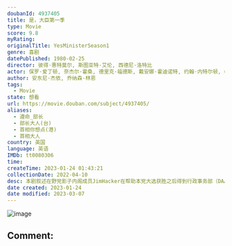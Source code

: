 ```yaml
---
doubanId: 4937405
title: 是，大臣第一季
type: Movie
score: 9.8
myRating: 
originalTitle: YesMinisterSeason1
genre: 喜剧
datePublished: 1980-02-25
director: 彼得·惠特莫尔, 斯图亚特·艾伦, 西德尼·洛特比
actor: 保罗·爱丁顿, 奈杰尔·霍桑, 德里克·福德斯, 戴安娜·霍迪诺特, 约翰·内特尔顿, undefined, undefined, 哈里·弗雷德尔, undefined, 皮特·丹尼斯, undefined, 杰弗里·图恩, 朱迪·帕瑞福特, 诺曼·伯德, 弥尔顿·约翰斯, 坦尼·埃文斯, 尚华, 乔榛, undefined, 奈杰尔·斯托克, 布兰达·布莱斯, 诺曼·米切尔, 童自荣, 大卫·费斯, 罗伯特·伊斯特, 约翰·福琼, 莫瑞·沃森, undefined, 罗伯特·古德曼, 安东尼·道斯, 威廉·福克斯, undefined, undefined, 理查德·戴维斯, undefined, 伊恩·拉文德, 彼得·杰弗里, 艾弗·罗伯茨, 约翰·巴伦, 德里克·本菲尔德, 理查德·弗农, 伊莲诺·布罗, undefined, 唐纳德·吉, 杰罗姆·威利斯, 罗伯特·厄克特, 詹姆斯·格劳特, 爱德华·朱伊斯伯里, undefined, undefined, 弗雷德里克·耶格, 弗兰克·米德尔马斯, 菲利普·斯通
author: 安东尼·杰依, 乔纳森·林恩
tags:
  - Movie
state: 想看
url: https://movie.douban.com/subject/4937405/
aliases:
  - 遵命_部长
  - 部长大人(台)
  - 首相你想点(港)
  - 首相大人
country: 英国
language: 英语
IMDb: tt0080306
time: 
createTime: 2023-01-24 01:43:21
collectionDate: 2022-04-10
desc: 本剧叙述在野党影子内阁成员JimHacker在帮助本党大选获胜之后得到行政事务部（DAA）部长的职务，从此开始面对以部秘书SirHumphreyAppleby为首的公务员体系，而他的公派私人秘书...
date created: 2023-01-24
date modified: 2023-03-07
---
```


![image](p2187837239.jpg)

Comment:
---
